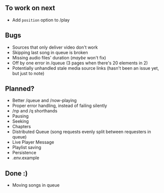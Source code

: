 ## To work on next
- Add `position` option to /play

## Bugs
- Sources that only deliver video don't work
- Skipping last song in queue is broken
- Missing audio files' duration (_maybe_ won't fix)
- Off by one error in /queue (3 pages when there's 20 elements in 2)
- Potentially unhandled stale media source links (hasn't been an issue yet, but just to note)

## Planned?
- Better /queue and /now-playing
- Proper error handling, instead of failing silently
- /np and /q shorthands
- Pausing
- Seeking
- Chapters
- Distributed Queue (song requests evenly split between requesters in queue)
- Live Player Message
- Playlist saving
- Persistence
- .env.example

## Done :)
- Moving songs in queue
